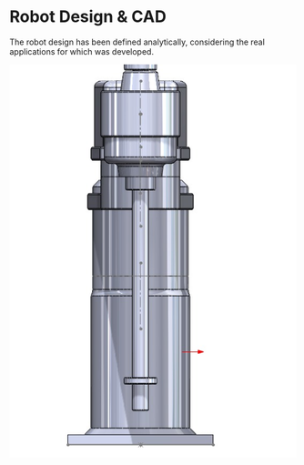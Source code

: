 # Robot Design & CAD
The robot design has been defined analytically, considering the real applications for which was developed.
<p align="center">
  <img src="../Assets/side.jpeg" alt=blank style="width:20%, height:20%;">
</p>

